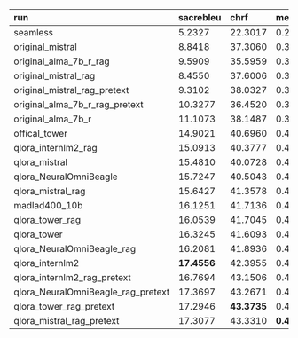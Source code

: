 | run                                | sacrebleu   | chrf        | meteor     | comet22    | normed_mean   | standard_mean   |
|:-----------------------------------|:------------|:------------|:-----------|:-----------|:--------------|:----------------|
| seamless                           | 5.2327      | 22.3017     | 0.2158     | 0.3334     | 0.5803        | -3.3062         |
| original_mistral                   | 8.8418      | 37.3060     | 0.3575     | 0.3832     | 0.8579        | -0.7707         |
| original_alma_7b_r_rag             | 9.5909      | 35.5959     | 0.3341     | **0.4055** | 0.8608        | -0.4923         |
| original_mistral_rag               | 8.4550      | 37.6006     | 0.3754     | 0.3817     | 0.8625        | -0.7392         |
| original_mistral_rag_pretext       | 9.3102      | 38.0327     | 0.3825     | 0.3834     | 0.8861        | -0.5990         |
| original_alma_7b_r_rag_pretext     | 10.3277     | 36.4520     | 0.3538     | 0.3985     | 0.8869        | -0.4491         |
| original_alma_7b_r                 | 11.1073     | 38.1487     | 0.3677     | 0.3868     | 0.9126        | -0.4669         |
| offical_tower                      | 14.9021     | 40.6960     | 0.4186     | 0.3924     | 1.0315        | 0.2278          |
| qlora_internlm2_rag                | 15.0913     | 40.3777     | 0.4293     | 0.3918     | 1.0390        | 0.2546          |
| qlora_mistral                      | 15.4810     | 40.0728     | 0.4294     | 0.3904     | 1.0432        | 0.2376          |
| qlora_NeuralOmniBeagle             | 15.7247     | 40.5043     | 0.4390     | 0.3910     | 1.0566        | 0.3274          |
| qlora_mistral_rag                  | 15.6427     | 41.3578     | 0.4527     | 0.3909     | 1.0686        | 0.4191          |
| madlad400_10b                      | 16.1251     | 41.7136     | 0.4420     | 0.3922     | 1.0740        | 0.4539          |
| qlora_tower_rag                    | 16.0539     | 41.7045     | 0.4513     | 0.3910     | 1.0775        | 0.4617          |
| qlora_tower                        | 16.3245     | 41.6093     | 0.4476     | 0.3922     | 1.0803        | 0.4823          |
| qlora_NeuralOmniBeagle_rag         | 16.2081     | 41.8936     | 0.4607     | 0.3904     | 1.0867        | 0.5087          |
| qlora_internlm2                    | **17.4556** | 42.3955     | 0.4544     | 0.3912     | 1.1092        | 0.6093          |
| qlora_internlm2_rag_pretext        | 16.7694     | 43.1506     | 0.4693     | 0.3907     | 1.1102        | 0.6536          |
| qlora_NeuralOmniBeagle_rag_pretext | 17.3697     | 43.2671     | 0.4729     | 0.3902     | 1.1236        | 0.7051          |
| qlora_tower_rag_pretext            | 17.2946     | **43.3735** | 0.4764     | 0.3917     | 1.1260        | **0.7472**      |
| qlora_mistral_rag_pretext          | 17.3077     | 43.3310     | **0.4782** | 0.3907     | **1.1265**    | 0.7352          |
